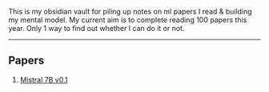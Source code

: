 This is my obsidian vault for piling up notes on ml papers I read & building my mental model. My current aim is to complete reading 100 papers this year. Only 1 way to find out whether I can do it or not.

---
## Papers
1. [Mistral 7B v0.1](./Mistral%207B%20v0.1/Mistral%207b%20v0.1.md)